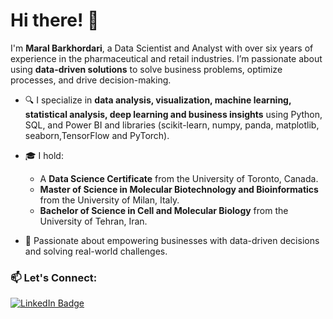 # Hi there! 👋

I'm **Maral Barkhordari**, a Data Scientist and Analyst with over six years of experience in the pharmaceutical and retail industries. I’m passionate about using **data-driven solutions** to solve business problems, optimize processes, and drive decision-making.

- 🔍 I specialize in **data analysis, visualization, machine learning, statistical analysis, deep learning and business insights** using Python, SQL, and Power BI and libraries (scikit-learn, numpy, panda, matplotlib, seaborn,TensorFlow and PyTorch).

- 🎓 I hold:
  - A **Data Science Certificate** from the University of Toronto, Canada.
  - **Master of Science in Molecular Biotechnology and Bioinformatics** from the University of Milan, Italy.
  - **Bachelor of Science in Cell and Molecular Biology** from the University of Tehran, Iran.
- 🌟 Passionate about empowering businesses with data-driven decisions and solving real-world challenges.


### 📫 Let's Connect:
[![LinkedIn Badge](https://img.shields.io/badge/LinkedIn-blue?style=for-the-badge&logo=linkedin&logoColor=white)](https://www.linkedin.com/in/maral-barkhordari)  
